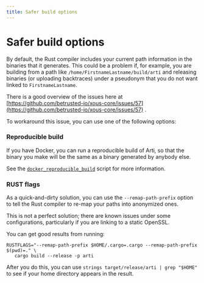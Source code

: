 ```yaml
---
title: Safer build options
---
```


# Safer build options

By default, the Rust compiler includes your current path information in the binaries that it generates.
This could be a problem if, for example, you are building from a path like `/home/FirstnameLastname/build/arti` and releasing binaries (or uploading backtraces) under a pseudonym that you do not want linked to `FirstnameLastname`.

There is a good overview of the issues here at [https://github.com/betrusted-io/xous-core/issues/57](https://github.com/betrusted-io/xous-core/issues/57) .

To workaround this issue, you can use one of the following options:

### Reproducible build

If you have Docker, you can run a reproducible build of Arti, so that the binary you make will be the same as a binary generated by anybody else.

See the [`docker_reproducible_build`](https://gitlab.torproject.org/tpo/core/arti/-/blob/main/maint/docker_reproducible_build) script for more information.

### RUST flags

As a quick-and-dirty solution, you can use the `--remap-path-prefix` option to tell the Rust compiler to re-map your paths into anonymized ones.

This is not a perfect solution; there are known issues under some configurations, particularly if you are linking to a static OpenSSL.

You can get good results from running:

```
RUSTFLAGS="--remap-path-prefix $HOME/.cargo=.cargo --remap-path-prefix $(pwd)=." \
   cargo build --release -p arti
```

After you do this, you can use `strings target/release/arti | grep "$HOME"` to see if your home directory appears in the result.
